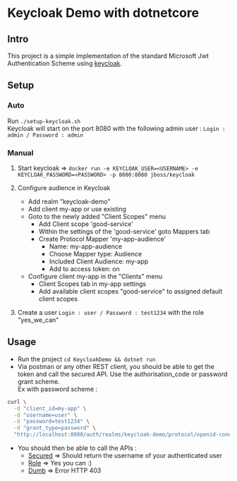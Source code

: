 # Keycloak Demo with dotnetcore

## Intro
This project is a simple implementation of the standard Microsoft Jwt Authentication Scheme using 
[keycloak](https://www.keycloak.org/).

## Setup
### Auto
Run `./setup-keycloak.sh` <br>
Keycloak will start on the port 8080 with the following admin user : `Login : admin / Password : admin`

### Manual
1. Start keycloak => 
`docker run -e KEYCLOAK_USER=<USERNAME> -e KEYCLOAK_PASSWORD=<PASSWORD> -p 8080:8080 jboss/keycloak`

2. Configure audience in Keycloak
    * Add realm "keycloak-demo"
    * Add client my-app or use existing
    * Goto to the newly added "Client Scopes" menu
      * Add Client scope 'good-service'
      * Within the settings of the 'good-service' goto Mappers tab
      * Create Protocol Mapper 'my-app-audience'
          * Name: my-app-audience
          * Choose Mapper type: Audience
          * Included Client Audience: my-app
          * Add to access token: on
    * Configure client my-app in the "Clients" menu
      * Client Scopes tab in my-app settings
      * Add available client scopes "good-service" to assigned default client scopes
  
3. Create a user `Login : user / Password : test1234` with the role "yes_we_can"

## Usage
* Run the project `cd KeycloakDemo && dotnet run`
* Via postman or any other REST client, you should be able to get the token and call the secured API.
Use the authorisation_code or password grant scheme.<br>
Ex with password scheme : 
```bash
curl \
  -d "client_id=my-app" \
  -d "username=user" \
  -d "password=test1234" \
  -d "grant_type=password" \
  "http://localhost:8080/auth/realms/keycloak-demo/protocol/openid-connect/token"

```
* You should then be able to call the APIs :
    * [Secured](http://localhost:5000/secured) => Should return the username of your authenticated user
    * [Role](http://localhost:5000/secured/role) => Yes you can :)
    * [Dumb](http://localhost:5000/secured/dumb) => Error HTTP 403
